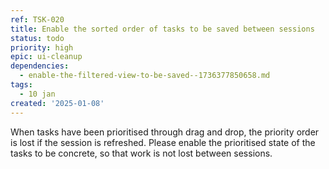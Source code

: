```yaml
---
ref: TSK-020
title: Enable the sorted order of tasks to be saved between sessions
status: todo
priority: high
epic: ui-cleanup
dependencies:
  - enable-the-filtered-view-to-be-saved--1736377850658.md
tags:
  - 10 jan
created: '2025-01-08'
---
```

When tasks have been prioritised through drag and drop, the priority order is lost if the session is refreshed. Please enable the prioritised state of the tasks to be concrete, so that work is not lost between sessions.
